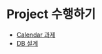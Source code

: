 # Project 수행하기 

- [Calendar 과제](https://github.com/keepinmindsh/tech-course/blob/main/project/calendar/README.md)
- [DB 설계]()